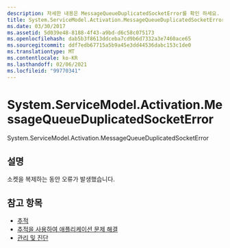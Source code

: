 ```yaml
---
description: 자세한 내용은 MessageQueueDuplicatedSocketError를 확인 하세요.
title: System.ServiceModel.Activation.MessageQueueDuplicatedSocketError
ms.date: 03/30/2017
ms.assetid: 5d039e48-8188-4f43-a9bd-d6c58c075173
ms.openlocfilehash: dab5b3f8613ddceba7cd9b6d7332a3e7460ace65
ms.sourcegitcommit: ddf7edb67715a5b9a45e3dd44536dabc153c1de0
ms.translationtype: MT
ms.contentlocale: ko-KR
ms.lasthandoff: 02/06/2021
ms.locfileid: "99770341"
---
```

# <a name="systemservicemodelactivationmessagequeueduplicatedsocketerror"></a>System.ServiceModel.Activation.MessageQueueDuplicatedSocketError

System.ServiceModel.Activation.MessageQueueDuplicatedSocketError  
  
## <a name="description"></a>설명  

 소켓을 복제하는 동안 오류가 발생했습니다.  
  
## <a name="see-also"></a>참고 항목

- [추적](index.md)
- [추적을 사용하여 애플리케이션 문제 해결](using-tracing-to-troubleshoot-your-application.md)
- [관리 및 진단](../index.md)
